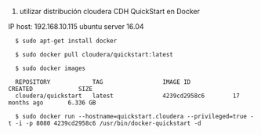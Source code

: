 1. utilizar distribución cloudera CDH QuickStart en Docker

IP host: 192.168.10.115
ubuntu server 16.04

      $ sudo apt-get install docker

      $ sudo docker pull cloudera/quickstart:latest

      $ sudo docker images

      REPOSITORY            TAG                 IMAGE ID            CREATED             SIZE
      cloudera/quickstart   latest              4239cd2958c6        17 months ago       6.336 GB

      $ sudo docker run --hostname=quickstart.cloudera --privileged=true -t -i -p 8080 4239cd2958c6 /usr/bin/docker-quickstart -d
